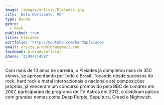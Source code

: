 ```yaml
---
image: /images/artists/Pleiades.jpg
city: 'Belo Horizonte, MG'
type: Banda
genre:
  - Rock
published: true
title: Pleiades
portfolio: 'http://youtube.com/bandapleiades'
email: arizza.produtora@gmail.com
facebook: pleiadesoficial
phone: '31994714597'
---
```

Com mais de 10 anos de carreira, o Pleiades já completou mais de 350 shows, se apresentando por todo o Brasil. Tocando desde sucessos do rock, hard rock e metal internacionais e nacionais até composições próprias, já venceram um concurso promovido pela BBC de Londres em 2007, participaram do programa de TV Astros em 2012, e dividiram palcos com grandes nomes como Deep Purple, Sepultura, Creed e Nightwish.
